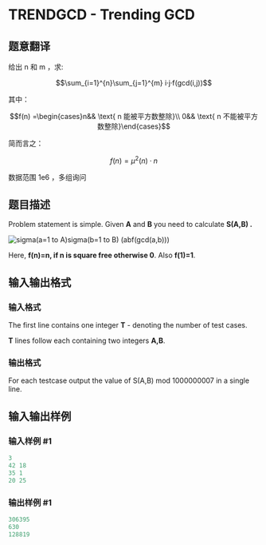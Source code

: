 # TRENDGCD - Trending GCD

## 题意翻译

给出 n 和 m ，求:

$$\sum_{i=1}^{n}\sum_{j=1}^{m} i·j·f(gcd(i,j))$$

其中：

$$f(n) =\begin{cases}n&& \text{ n 能被平方数整除}\\ 0&& \text{ n 不能被平方数整除}\end{cases}$$

简而言之：

$$f(n) =\mu^{2}(n) ·n$$

数据范围 1e6 ，多组询问

## 题目描述

Problem statement is simple. Given **A** and **B** you need to calculate **S(A,B) .**

![sigma(a=1 to A)sigma(b=1 to B) (a*b*f(gcd(a,b)))](http://s29.postimg.org/qnxglb8mf/pic.png "TRENDGCD problem statement")

Here, **f(n)=n, if n is square free otherwise 0**. Also **f(1)=1**.

## 输入输出格式

### 输入格式

The first line contains one integer **T** - denoting the number of test cases.

**T** lines follow each containing two integers **A,B**.

### 输出格式

For each testcase output the value of S(A,B) mod 1000000007 in a single line.

## 输入输出样例

### 输入样例 #1

```cpp
3
42 18
35 1
20 25
```


### 输出样例 #1

```cpp
306395
630
128819
```


